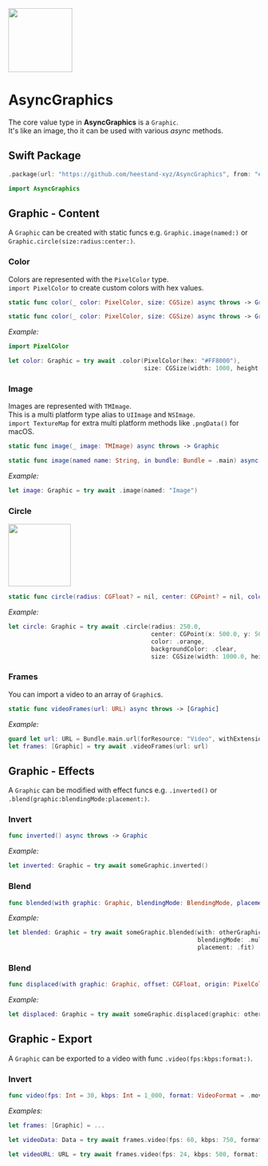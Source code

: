 <img src="https://github.com/heestand-xyz/AsyncGraphics/blob/main/Assets/AsyncGraphics-Icon.png?raw=true" width="128px"/>

# AsyncGraphics

The core value type in **AsyncGraphics** is a `Graphic`.<br>
It's like an image, tho it can be used with various *async* methods.  


## Swift Package

```swift
.package(url: "https://github.com/heestand-xyz/AsyncGraphics", from: "#.#.#")
```

```swift
import AsyncGraphics
```


## Graphic - Content

A `Graphic` can be created with static funcs e.g. `Graphic.image(named:)` or `Graphic.circle(size:radius:center:)`.

### Color

Colors are represented with the `PixelColor` type.<br>
`import PixelColor` to create custom colors with hex values.

```swift
static func color(_ color: PixelColor, size: CGSize) async throws -> Graphic
```

```swift
static func color(_ color: PixelColor, size: CGSize) async throws -> Graphic
```

*Example:*

```swift
import PixelColor
```

```swift
let color: Graphic = try await .color(PixelColor(hex: "#FF8000"), 
                                      size: CGSize(width: 1000, height: 1000))
```

### Image

Images are represented with `TMImage`.<br> 
This is a multi platform type alias to `UIImage` and `NSImage`.<br>
`import TextureMap` for extra multi platform methods like `.pngData()` for macOS. 

```swift
static func image(_ image: TMImage) async throws -> Graphic
```

```swift
static func image(named name: String, in bundle: Bundle = .main) async throws -> Graphic
```

*Example:*

```swift
let image: Graphic = try await .image(named: "Image")
```

### Circle

<img src="https://github.com/heestand-xyz/AsyncGraphics/blob/main/Assets/Graphics/CircleGraphic.png" width="125px"/>

```swift
static func circle(radius: CGFloat? = nil, center: CGPoint? = nil, color: PixelColor = .white, backgroundColor: PixelColor = .black, size: CGSize) async throws -> Graphic
```

*Example:*

```swift
let circle: Graphic = try await .circle(radius: 250.0,
                                        center: CGPoint(x: 500.0, y: 500.0),
                                        color: .orange,
                                        backgroundColor: .clear,
                                        size: CGSize(width: 1000.0, height: 1000.0))
```

### Frames

You can import a video to an array of `Graphic`s.<br>

```swift
static func videoFrames(url: URL) async throws -> [Graphic]
```

*Example:*

```swift
guard let url: URL = Bundle.main.url(forResource: "Video", withExtension: "mov") else { return }
let frames: [Graphic] = try await .videoFrames(url: url)
```


## Graphic - Effects

A `Graphic` can be modified with effect funcs e.g. `.inverted()` or `.blend(graphic:blendingMode:placement:)`.

### Invert

```swift
func inverted() async throws -> Graphic
```

*Example:*

```swift
let inverted: Graphic = try await someGraphic.inverted() 
```

### Blend

```swift
func blended(with graphic: Graphic, blendingMode: BlendingMode, placement: Placement) async throws -> Graphic
```

*Example:*

```swift
let blended: Graphic = try await someGraphic.blended(with: otherGraphic, 
                                                     blendingMode: .multiply, 
                                                     placement: .fit) 
```

### Blend

```swift
func displaced(with graphic: Graphic, offset: CGFloat, origin: PixelColor = .gray, placement: Placement = .fill) async throws -> Graphic
```

*Example:*

```swift
let displaced: Graphic = try await someGraphic.displaced(graphic: otherGraphic, offset: 100.0) 
```


## Graphic - Export

A `Graphic` can be exported to a video with func `.video(fps:kbps:format:)`.

### Invert

```swift
func video(fps: Int = 30, kbps: Int = 1_000, format: VideoFormat = .mov) async throws -> Data
```

*Examples:*

```swift
let frames: [Graphic] = ...
```

```swift
let videoData: Data = try await frames.video(fps: 60, kbps: 750, format: .mp4) 
```

```swift
let videoURL: URL = try await frames.video(fps: 24, kbps: 500, format: .mov) 
```
